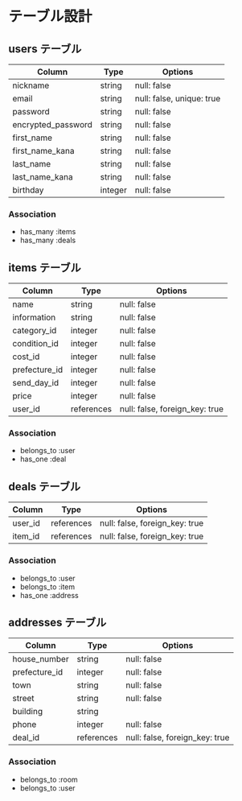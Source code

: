 # テーブル設計

## users テーブル

| Column             | Type    | Options                   |
| ------------------ | ------- | ------------------------- |
| nickname           | string  | null: false               |
| email              | string  | null: false, unique: true |
| password           | string  | null: false               |
| encrypted_password | string  | null: false               |
| first_name         | string  | null: false               |
| first_name_kana    | string  | null: false               |
| last_name          | string  | null: false               |
| last_name_kana     | string  | null: false               |
| birthday           | integer | null: false               |

### Association

- has_many :items
- has_many :deals


## items テーブル

| Column        | Type       | Options                        |
| ------------- | ---------- | ------------------------------ |
| name          | string     | null: false                    |
| information   | string     | null: false                    |
| category_id   | integer    | null: false                    |
| condition_id  | integer    | null: false                    |
| cost_id       | integer    | null: false                    |
| prefecture_id | integer    | null: false                    |
| send_day_id   | integer    | null: false                    |
| price         | integer    | null: false                    |
| user_id       | references | null: false, foreign_key: true |

### Association

- belongs_to :user
- has_one :deal


## deals テーブル

| Column    | Type       | Options                        |
| --------- | ---------- | ------------------------------ |
| user_id   | references | null: false, foreign_key: true |
| item_id   | references | null: false, foreign_key: true |

### Association

- belongs_to :user
- belongs_to :item
- has_one :address


## addresses テーブル

| Column        | Type       | Options                        |
| ------------- | ---------- | ------------------------------ |
| house_number  | string     | null: false                    |
| prefecture_id | integer    | null: false                    |
| town          | string     | null: false                    |
| street        | string     | null: false                    |
| building      | string     |                                |
| phone         | integer    | null: false                    |
| deal_id       | references | null: false, foreign_key: true |

### Association

- belongs_to :room
- belongs_to :user